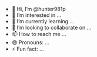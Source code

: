 - 👋 Hi, I’m @hunter981p
- 👀 I’m interested in ...
- 🌱 I’m currently learning ...
- 💞️ I’m looking to collaborate on ...
- 📫 How to reach me ...
- 😄 Pronouns: ...
- ⚡ Fun fact: ...

<!---
hunter981p/hunter981p is a ✨ special ✨ repository because its `README.md` (this file) appears on your GitHub profile.
You can click the Preview link to take a look at your changes.
--->
